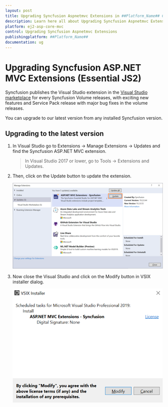 ```yaml
---
layout: post
title: Upgrading Syncfusion Aspnetmvc Extensions in ##Platform_Name## Component
description: Learn here all about Upgrading Syncfusion Aspnetmvc Extensions in Syncfusion ##Platform_Name## component of syncfusion and more.
platform: ej2-asp-core-mvc
control: Upgrading Syncfusion Aspnetmvc Extensions
publishingplatform: ##Platform_Name##
documentation: ug
---
```


# Upgrading Syncfusion ASP.NET MVC Extensions (Essential JS2)

Syncfusion publishes the Visual Studio extension in the [Visual Studio marketplace](https://marketplace.visualstudio.com/items?itemName=SyncfusionInc.ASPNETMVCExtensions) for every Syncfusion Volume releases, with exciting new features and Service Pack release with  major bug fixes in the volume releases.

You can upgrade to our latest version from any installed Syncfusion version.

## Upgrading to the latest version

1. In Visual Studio go to Extensions -> Manage Extensions -> Updates and find the Syncfusion ASP.NET MVC extension.

   > In Visual Studio 2017 or lower, go to Tools -> Extensions and Updates.

2. Then, click on the Update button to update the extension.

   ![Update ASP.NET MVC Extensions](images/UpdateExtensionUI.png)

3. Now close the Visual Studio and click on the Modify button in VSIX installer dialog.

   ![Update ASP.NET MVC Extensions](images/InstallUpdatedVersion.png)